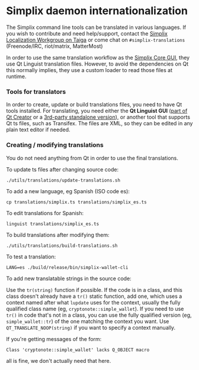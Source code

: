 Simplix daemon internationalization
==================================

The Simplix command line tools can be translated in various languages. If you wish to contribute and need help/support, contact the [Simplix Localization Workgroup on Taiga](https://taiga.getsimplix.org/project/erciccione-simplix-localization/) or come chat on `#simplix-translations` (Freenode/IRC, riot/matrix, MatterMost)

In order to use the same translation workflow as the [Simplix Core GUI](https://github.com/simplix-project/simplix-core), they use Qt Linguist translation files.  However, to avoid the dependencies on Qt this normally implies, they use a custom loader to read those files at runtime.

### Tools for translators

In order to create, update or build translations files, you need to have Qt tools installed. For translating, you need either the **Qt Linguist GUI** ([part of Qt Creator](https://www.qt.io/download) or a [3rd-party standalone version](https://github.com/lelegard/qtlinguist-installers/releases)), or another tool that supports Qt ts files, such as Transifex.  The files are XML, so they can be edited in any plain text editor if needed.

### Creating / modifying translations

You do not need anything from Qt in order to use the final translations.

To update ts files after changing source code:

    ./utils/translations/update-translations.sh

To add a new language, eg Spanish (ISO code es):

    cp translations/simplix.ts translations/simplix_es.ts

To edit translations for Spanish:

    linguist translations/simplix_es.ts

To build translations after modifying them:

    ./utils/translations/build-translations.sh

To test a translation:

    LANG=es ./build/release/bin/simplix-wallet-cli

To add new translatable strings in the source code:

Use the `tr(string)` function if possible. If the code is in a class, and this class doesn't already have a `tr()` static function, add one, which uses a context named after what `lupdate` uses for the context, usually the fully qualified class name (eg, `cryptonote::simple_wallet`).  If you need to use `tr()` in code that's not in a class, you can use the fully qualified version (eg, `simple_wallet::tr`) of the one matching the context you want. Use `QT_TRANSLATE_NOOP(string)` if you want to specify a context manually.

If you're getting messages of the form:

    Class 'cryptonote::simple_wallet' lacks Q_OBJECT macro

all is fine, we don't actually need that here.
